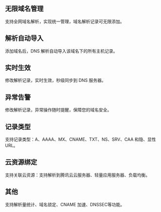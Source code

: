 ## 无限域名管理
支持全网域名解析，实现统一管理，域名解析记录可无限添加。

## 解析自动导入
添加域名后，DNS 解析自动导入该域名下的所有主机记录。

## 实时生效
修改解析记录，实时生效，秒级同步到 DNS 服务器。

## 异常告警
修改解析记录，异常操作随时提醒，保障您的域名安全。

## 记录类型
支持记录类型：A、AAAA、MX、CNAME、TXT、NS、SRV、CAA 和隐、显性 URL。

## 云资源绑定
支持关联云资源：支持解析到腾讯云云服务器、轻量应用服务器、负载均衡。

## 其他
支持解析量统计、域名锁定、CNAME 加速、DNSSEC等功能。





